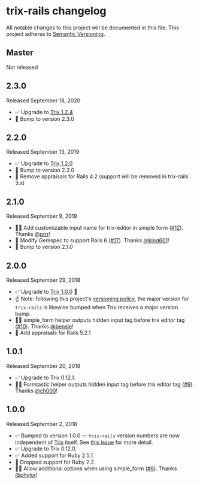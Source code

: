 # trix-rails changelog

All notable changes to this project will be documented in this file.
This project adheres to [Semantic Versioning](http://semver.org/).

## Master

Not released

## 2.3.0

Released September 18, 2020

* ✅ Upgrade to [Trix 1.2.4](https://github.com/basecamp/trix/releases/tag/1.2.4)
* 💪 Bump to version 2.3.0

## 2.2.0

Released September 13, 2019

* ✅ Upgrade to [Trix 1.2.0](https://github.com/basecamp/trix/releases/tag/1.2.0)
* 💪 Bump to version 2.2.0
* 🚫 Remove appraisals for Rails 4.2 (support will be removed in trix-rails 3.x)

## 2.1.0

Released September 9, 2019

* 🐛🔨 Add customizable input name for trix-editor in simple form ([#12](https://github.com/kylefox/trix/pull/12)). Thanks [@ptrr](https://github.com/ptrr)!
* 💪 Modify Gemspec to support Rails 6 ([#17](https://github.com/kylefox/trix/pull/17)). Thanks [@king601](https://github.com/king601)!
* 💪 Bump to version 2.1.0

## 2.0.0

Released September 29, 2018

* ✅ Upgrade to [Trix 1.0.0](https://github.com/basecamp/trix/releases/tag/1.0.0) 🎉
* ☝️ Note: following this project's [versioning policy](https://github.com/kylefox/trix/issues/4), the major version for `trix-rails` is likewise bumped when Trix receives a major version bump.
* 🐛🔨 simple_form helper outputs hidden input tag before trix editor tag ([#10](https://github.com/kylefox/trix/pull/10)). Thanks [@bensie](https://github.com/bensie)!
* 💪 Add appraisals for Rails 5.2.1


## 1.0.1

Released September 20, 2018

* ✅ Upgrade to Trix 0.12.1.
* 🐛🔨 Formtastic helper outputs hidden input tag before trix editor tag ([#9](https://github.com/kylefox/trix/pull/9)). Thanks [@ch000](https://github.com/ch000)!

## 1.0.0

Released September 2, 2018

* ✅ Bumped to version 1.0.0 — `trix-rails` version numbers are now independent of [Trix](https://github.com/basecamp/trix) itself. See [this issue](https://github.com/kylefox/trix/issues/4) for more detail.
* ✅ Upgrade to Trix 0.12.0.
* ✅ Added support for Ruby 2.5.1.
* 🚫 Dropped support for Ruby 2.2.
* 🐛🔨 Allow additional options when using simple_form ([#8](https://github.com/kylefox/trix/pull/8)). Thanks [@phylor](https://github.com/phylor)!
